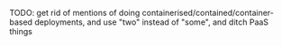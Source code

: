 TODO: get rid of mentions of doing containerised/contained/container-based deployments, and use "two" instead of "some", and ditch PaaS things
